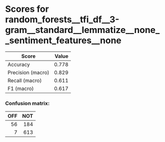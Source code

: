 # Scores for random_forests__tfi_df__3-gram__standard__lemmatize__none__sentiment_features__none
|      Score      |Value|
|-----------------|----:|
|Accuracy         |0.778|
|Precision (macro)|0.829|
|Recall (macro)   |0.611|
|F1 (macro)       |0.617|

### Confusion matrix:
|OFF|NOT|
|--:|--:|
| 56|184|
|  7|613|
